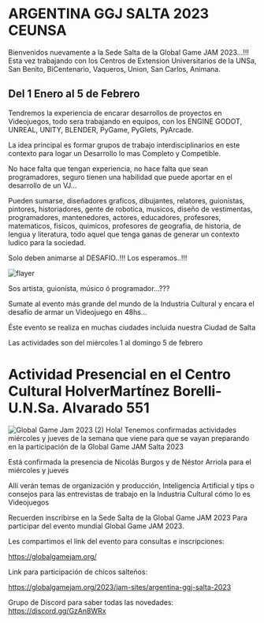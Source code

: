 # ARGENTINA GGJ SALTA 2023 CEUNSA

Bienvenidos nuevamente a la Sede Salta de la Global Game JAM 2023...!!! Esta vez trabajando con los Centros de Extension Universitarios de la UNSa, San Benito, BiCentenario, Vaqueros, Union, San Carlos, Animana.

 ## Del 1 Enero al 5 de Febrero

Tendremos la experiencia de encarar desarrollos de proyectos en Videojuegos, todo sera trabajando en equipos, con los ENGINE GODOT, UNREAL, UNITY, BLENDER, PyGame, PyGlets, PyArcade.

La idea principal es formar grupos de trabajo interdisciplinarios en este contexto para logar un Desarrollo lo mas Completo y Competible.

No hace falta que tengan experiencia, no hace falta que sean programadores, seguro tienen una habilidad que puede aportar en el desarrollo de un VJ...

Pueden sumarse, diseñadores graficos, dibujantes, relatores, guionistas, pintores, historiadores, gente de robotica, musicos, diseño de vestimentas, programadores, mantenedores, actores, educadores, profesores, matematicos, fisicos, quimicos, profesores de geografia, de historia, de lengua y literatura, todo aquel que tenga ganas de generar un contexto ludico para la sociedad.

Solo deben animarse al DESAFIO..!!! Los esperamos..!!!


![flayer](https://user-images.githubusercontent.com/95596561/214745540-d9500c90-7c12-4456-952b-39173048bfc8.jpg)


Sos artista, guionista, músico ó programador...???

Sumate al evento más grande del mundo de la Industria Cultural y encara el desafío de armar un Videojuego en 48hs...

Éste evento se realiza en muchas ciudades incluida nuestra Ciudad de Salta

Las actividades son del miércoles 1 al domingo 5 de febrero

# Actividad Presencial en el Centro Cultural HolverMartínez Borelli-U.N.Sa. Alvarado 551 
![Global Game Jam 2023 (2)](https://user-images.githubusercontent.com/95596561/214750525-9b96f682-6097-47a5-8a4b-68265391bf26.jpg)
Hola! Tenemos confirmadas actividades miércoles y jueves de la semana que viene para que se vayan preparando en la participación de la Global Game JAM Salta 2023

Está confirmada la presencia de Nicolás Burgos y de Néstor Arriola para el miércoles y jueves

Allí verán temas de organización y producción, Inteligencia Artificial y típs o consejos para las entrevistas de trabajo en la Industria Cultural cómo lo es Videojuegos



Recuerden inscribirse en la Sede Salta de la Global Game JAM 2023
Para participar del evento mundial Global Game JAM 2023. 

Les compartimos el link del evento para consultas e inscripciones:

https://globalgamejam.org/

 Link para participación  de chicos salteños:

https://globalgamejam.org/2023/jam-sites/argentina-ggj-salta-2023

Grupo de Discord para saber todas las novedades: https://discord.gg/GzAn8WRx
